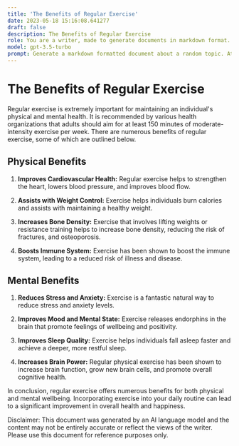 ```yaml
---
title: 'The Benefits of Regular Exercise'
date: 2023-05-18 15:16:08.641277
draft: false
description: The Benefits of Regular Exercise
role: You are a writer, made to generate documents in markdown format. It is very important that all of the documents you generate are in valid markdown format.
model: gpt-3.5-turbo
prompt: Generate a markdown formatted document about a random topic. At the bottom, include a disclaimer explaining that the document was generated by you. The first line of the document should be the title. Make sure that the entire document is in proper markdown format, using a mix of various tags to make the document visually appealing.
---
```


# The Benefits of Regular Exercise

Regular exercise is extremely important for maintaining an individual's physical and mental health. It is recommended by various health organizations that adults should aim for at least 150 minutes of moderate-intensity exercise per week. There are numerous benefits of regular exercise, some of which are outlined below.

## Physical Benefits

1. **Improves Cardiovascular Health:** Regular exercise helps to strengthen the heart, lowers blood pressure, and improves blood flow.

2. **Assists with Weight Control:** Exercise helps individuals burn calories and assists with maintaining a healthy weight.

3. **Increases Bone Density:** Exercise that involves lifting weights or resistance training helps to increase bone density, reducing the risk of fractures, and osteoporosis.

4. **Boosts Immune System:** Exercise has been shown to boost the immune system, leading to a reduced risk of illness and disease.

## Mental Benefits 

1. **Reduces Stress and Anxiety:** Exercise is a fantastic natural way to reduce stress and anxiety levels. 

2. **Improves Mood and Mental State:** Exercise releases endorphins in the brain that promote feelings of wellbeing and positivity.

3. **Improves Sleep Quality:** Exercise helps individuals fall asleep faster and achieve a deeper, more restful sleep.

4. **Increases Brain Power:** Regular physical exercise has been shown to increase brain function, grow new brain cells, and promote overall cognitive health.

In conclusion, regular exercise offers numerous benefits for both physical and mental wellbeing. Incorporating exercise into your daily routine can lead to a significant improvement in overall health and happiness.

Disclaimer: This document was generated by an AI language model and the content may not be entirely accurate or reflect the views of the writer. Please use this document for reference purposes only.